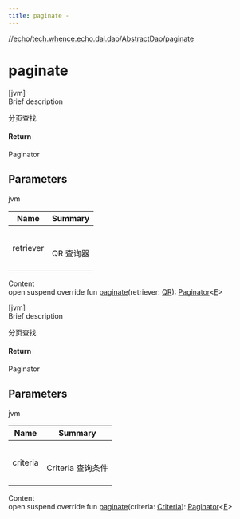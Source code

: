 ```yaml
---
title: paginate -
---
```

//[echo](../../index.md)/[tech.whence.echo.dal.dao](../index.md)/[AbstractDao](index.md)/[paginate](paginate.md)



# paginate  
[jvm]  
Brief description  


分页查找



#### Return  


Paginator<E>



## Parameters  
  
jvm  
  
|  Name|  Summary| 
|---|---|
| retriever| <br><br>QR 查询器<br><br>
  
  
Content  
open suspend override fun [paginate](paginate.md)(retriever: [QR](index.md)): [Paginator](../../tech.whence.echo.container/-paginator/index.md)<[E](index.md)>  


[jvm]  
Brief description  


分页查找



#### Return  


Paginator<E>



## Parameters  
  
jvm  
  
|  Name|  Summary| 
|---|---|
| criteria| <br><br>Criteria 查询条件<br><br>
  
  
Content  
open suspend override fun [paginate](paginate.md)(criteria: [Criteria](../../tech.whence.echo.dal.filter/-criteria/index.md)): [Paginator](../../tech.whence.echo.container/-paginator/index.md)<[E](index.md)>  



